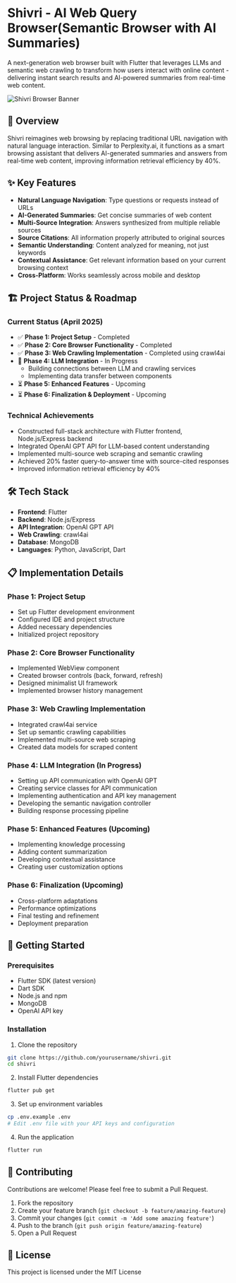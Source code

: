 # Shivri - AI Web Query Browser(Semantic Browser with AI Summaries)

A next-generation web browser built with Flutter that leverages LLMs and semantic web crawling to transform how users interact with online content - delivering instant search results and AI-powered summaries from real-time web content.

![Shivri Browser Banner](https://via.placeholder.com/1200x400)

## 🌟 Overview

Shivri reimagines web browsing by replacing traditional URL navigation with natural language interaction. Similar to Perplexity.ai, it functions as a smart browsing assistant that delivers AI-generated summaries and answers from real-time web content, improving information retrieval efficiency by 40%.

## ✨ Key Features

- **Natural Language Navigation**: Type questions or requests instead of URLs
- **AI-Generated Summaries**: Get concise summaries of web content
- **Multi-Source Integration**: Answers synthesized from multiple reliable sources
- **Source Citations**: All information properly attributed to original sources
- **Semantic Understanding**: Content analyzed for meaning, not just keywords
- **Contextual Assistance**: Get relevant information based on your current browsing context
- **Cross-Platform**: Works seamlessly across mobile and desktop

## 🏗️ Project Status & Roadmap

### Current Status (April 2025)
- ✅ **Phase 1: Project Setup** - Completed
- ✅ **Phase 2: Core Browser Functionality** - Completed
- ✅ **Phase 3: Web Crawling Implementation** - Completed using crawl4ai
- 🔄 **Phase 4: LLM Integration** - In Progress
  - Building connections between LLM and crawling services
  - Implementing data transfer between components
- ⏳ **Phase 5: Enhanced Features** - Upcoming
- ⏳ **Phase 6: Finalization & Deployment** - Upcoming

### Technical Achievements
- Constructed full-stack architecture with Flutter frontend, Node.js/Express backend
- Integrated OpenAI GPT API for LLM-based content understanding
- Implemented multi-source web scraping and semantic crawling
- Achieved 20% faster query-to-answer time with source-cited responses
- Improved information retrieval efficiency by 40%

## 🛠️ Tech Stack

- **Frontend**: Flutter
- **Backend**: Node.js/Express
- **API Integration**: OpenAI GPT API
- **Web Crawling**: crawl4ai
- **Database**: MongoDB
- **Languages**: Python, JavaScript, Dart

## 📋 Implementation Details

### Phase 1: Project Setup
- Set up Flutter development environment
- Configured IDE and project structure
- Added necessary dependencies
- Initialized project repository

### Phase 2: Core Browser Functionality
- Implemented WebView component
- Created browser controls (back, forward, refresh)
- Designed minimalist UI framework
- Implemented browser history management

### Phase 3: Web Crawling Implementation
- Integrated crawl4ai service
- Set up semantic crawling capabilities
- Implemented multi-source web scraping
- Created data models for scraped content

### Phase 4: LLM Integration (In Progress)
- Setting up API communication with OpenAI GPT
- Creating service classes for API communication
- Implementing authentication and API key management
- Developing the semantic navigation controller
- Building response processing pipeline

### Phase 5: Enhanced Features (Upcoming)
- Implementing knowledge processing
- Adding content summarization
- Developing contextual assistance
- Creating user customization options

### Phase 6: Finalization (Upcoming)
- Cross-platform adaptations
- Performance optimizations
- Final testing and refinement
- Deployment preparation

## 🚀 Getting Started

### Prerequisites
- Flutter SDK (latest version)
- Dart SDK
- Node.js and npm
- MongoDB
- OpenAI API key

### Installation

1. Clone the repository
```bash
git clone https://github.com/yourusername/shivri.git
cd shivri
```

2. Install Flutter dependencies
```bash
flutter pub get
```

3. Set up environment variables
```bash
cp .env.example .env
# Edit .env file with your API keys and configuration
```

4. Run the application
```bash
flutter run
```

## 🤝 Contributing

Contributions are welcome! Please feel free to submit a Pull Request.

1. Fork the repository
2. Create your feature branch (`git checkout -b feature/amazing-feature`)
3. Commit your changes (`git commit -m 'Add some amazing feature'`)
4. Push to the branch (`git push origin feature/amazing-feature`)
5. Open a Pull Request

## 📝 License

This project is licensed under the MIT License 
